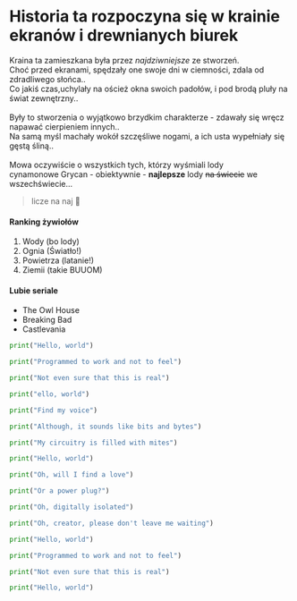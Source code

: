 # Historia ta rozpoczyna się w krainie ekranów i drewnianych biurek

Kraina ta zamieszkana była przez *najdziwniejsze* ze stworzeń. <br>
Choć przed ekranami, spędzały one swoje dni w ciemności, zdala od zdradliwego słońca.. <br>
Co jakiś czas,uchylały na oścież okna swoich padołów, i pod brodą pluły na świat zewnętrzny.. <br>
<br>
Były to stworzenia o wyjątkowo brzydkim charakterze - zdawały się wręcz napawać cierpieniem innych.. <br>
Na samą myśl machały wokół szczęśliwe nogami, a ich usta wypełniały się gęstą śliną.. <br>
<br>
Mowa oczywiście o wszystkich tych, którzy wyśmiali lody <br>
cynamonowe Grycan - obiektywnie - **najlepsze** lody ~~na świecie~~ we wszechświecie...
<br>
> licze na naj :triumph:


#### Ranking żywiołów
1. Wody (bo lody)
2. Ognia (Światło!)
3. Powietrza (latanie!)
4. Ziemii (takie BUUOM)

#### Lubie seriale
+ The Owl House
+ Breaking Bad
+ Castlevania

```py
print("Hello, world")

print("Programmed to work and not to feel")

print("Not even sure that this is real")

print("ello, world")

print("Find my voice")

print("Although, it sounds like bits and bytes")

print("My circuitry is filled with mites")

print("Hello, world")

print("Oh, will I find a love")

print("Or a power plug?")

print("Oh, digitally isolated")

print("Oh, creator, please don't leave me waiting")

print("Hello, world")

print("Programmed to work and not to feel")

print("Not even sure that this is real")

print("Hello, world")
```

